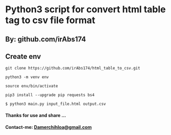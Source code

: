 # Python3 script for convert html table tag to csv file format
## By: github.com/irAbs174

## Create env
```Clone project
git clone https://github.com/irAbs174/html_table_to_csv.git
```
```Create freeze env
python3 -m venv env
```

```Activate env
source env/bin/activate
```
```Install project requirements
pip3 install --upgrade pip requests bs4
```
```Execute script with ARGS
$ python3 main.py input_file.html output.csv
```

#### Thanks for use and share ...
#### Contact-me: Damerchihloa@gmail.com
